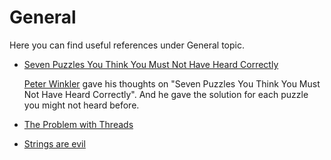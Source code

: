 # General

Here you can find useful references under General topic.

- [Seven Puzzles You Think You Must Not Have Heard Correctly](https://www.math.dartmouth.edu/~pw/solutions.pdf) 

  [Peter Winkler]() gave his thoughts on "Seven Puzzles You Think You Must Not Have Heard Correctly". And he gave the solution for each puzzle you might not heard before.

- [The Problem with Threads](https://www2.eecs.berkeley.edu/Pubs/TechRpts/2006/EECS-2006-1.pdf)

- [Strings are evil](https://dev.to/indy_singh_uk/strings-are-evil-9f9)

